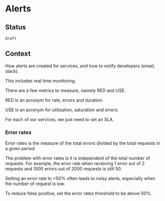 # Alerts

## Status

`draft`

## Context

How alerts are created for services, and how to notify developers (email, slack).

This includes real time monitoring.


There are a few metrics to measure, namely RED and USE.

RED is an acronym for rate, errors and duration.

USE is an acronym for utilization, saturation and errors.

For each of our services, we just need to set an SLA.

### Error rates

Error rates is the measure of the total errors divided by the total requests in a given period


The problem with error rates is it is independent of the total number of requests. For example, the error rate when receiving 1 error out of 2 requests and 1000 errors out of 2000 requests is still 50.

Setting an error rate to <50% often leads to noisy alerts, especially when the number of request is low. 

To reduce false positive, set the error rates threshold to be above 50%. 
